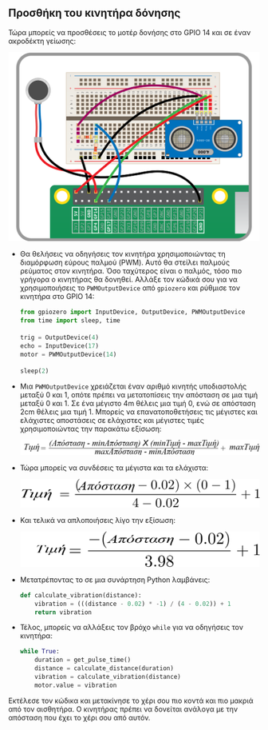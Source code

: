## Προσθήκη του κινητήρα δόνησης

Τώρα μπορείς να προσθέσεις το μοτέρ δονήσης στο GPIO 14 και σε έναν ακροδέκτη γείωσης:

![vibro και UDS](images/See_Like_A_Bat_Diagram_6.png)

- Θα θελήσεις να οδηγήσεις τον κινητήρα χρησιμοποιώντας τη διαμόρφωση εύρους παλμού (PWM). Αυτό θα στείλει παλμούς ρεύματος στον κινητήρα. Όσο ταχύτερος είναι ο παλμός, τόσο πιο γρήγορα ο κινητήρας θα δονηθεί. Αλλάξε τον κώδικά σου για να χρησιμοποιήσεις το `PWMOutputDevice` από `gpiozero` και ρύθμισε τον κινητήρα στο GPIO 14:

    ```python
    from gpiozero import InputDevice, OutputDevice, PWMOutputDevice
    from time import sleep, time

    trig = OutputDevice(4)
    echo = InputDevice(17)
    motor = PWMOutputDevice(14)

    sleep(2)

    ```

- Μια `PWMOutputDevice` χρειάζεται έναν αριθμό κινητής υποδιαστολής μεταξύ 0 και 1, οπότε πρέπει να μετατοπίσεις την απόσταση σε μια τιμή μεταξύ 0 και 1. Σε ένα μέγιστο 4m θέλεις μια τιμή 0, ενώ σε απόσταση 2cm θέλεις μια τιμή 1. Μπορείς να επανατοποθετήσεις τις μέγιστες και ελάχιστες αποστάσεις σε ελάχιστες και μέγιστες τιμές χρησιμοποιώντας την παρακάτω εξίσωση:

    ![εξίσωση1](images/equation1.png)

- Τώρα μπορείς να συνδέσεις τα μέγιστα και τα ελάχιστα:

   ![εξίσωση2](images/equation2.png)

- Και τελικά να απλοποιήσεις λίγο την εξίσωση:

   ![εξίσωση3](images/equation3.png)

- Μετατρέποντας το σε μια συνάρτηση Python λαμβάνεις:

    ```python
    def calculate_vibration(distance):
        vibration = (((distance - 0.02) * -1) / (4 - 0.02)) + 1
        return vibration

    ```

- Τέλος, μπορείς να αλλάξεις τον βρόχο `while` για να οδηγήσεις τον κινητήρα:

    ```python
    while True:
        duration = get_pulse_time()
        distance = calculate_distance(duration)
        vibration = calculate_vibration(distance)
        motor.value = vibration

    ```

Εκτέλεσε τον κώδικα και μετακίνησε το χέρι σου πιο κοντά και πιο μακριά από τον αισθητήρα. Ο κινητήρας πρέπει να δονείται ανάλογα με την απόσταση που έχει το χέρι σου από αυτόν.

